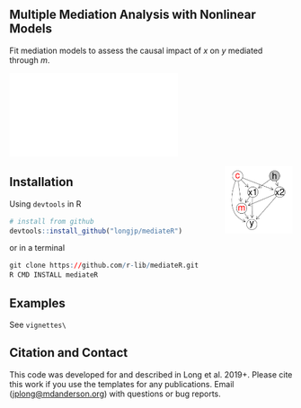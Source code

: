 ## Multiple Mediation Analysis with Nonlinear Models

Fit mediation models to assess the causal impact of *x* on *y* mediated through *m*. 
  
  ![alt text](man/figs/dag_complex2.pdf "Causal DAG")

<img src="man/figs/dag_complex2.pdf" align="right" width="120" />

## Installation

Using `devtools` in R

``` r
# install from github
devtools::install_github("longjp/mediateR")
```

or in a terminal

``` r
git clone https://github.com/r-lib/mediateR.git
R CMD INSTALL mediateR
```
## Examples

See `vignettes\`

## Citation and Contact

This code was developed for and described in Long et al. 2019+. Please cite this work if you use the templates for any publications. Email (jplong@mdanderson.org) with questions or bug reports.
